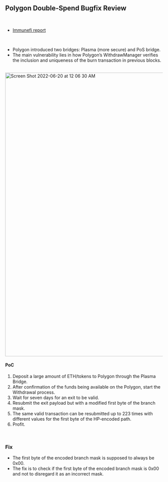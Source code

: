 ## Polygon Double-Spend Bugfix Review 

<br>

* [Immunefi report](https://medium.com/immunefi/polygon-double-spend-bug-fix-postmortem-2m-bounty-5a1db09db7f1)

<br>


* Polygon introduced two bridges: Plasma (more secure) and PoS bridge.
* The main vulnerability lies in how Polygon’s WithdrawManager verifies the inclusion and uniqueness of the burn transaction in previous blocks.

<br>

<img width="904" alt="Screen Shot 2022-06-20 at 12 06 30 AM" src="https://user-images.githubusercontent.com/1130416/174544298-09f1fd2c-8413-497b-acfa-27a88a4980ec.png">

<br>

#### PoC

1. Deposit a large amount of ETH/tokens to Polygon through the Plasma Bridge.
2. After confirmation of the funds being available on the Polygon, start the Withdrawal process.
3. Wait for seven days for an exit to be valid.
4. Resubmit the exit payload but with a modified first byte of the branch mask.
5. The same valid transaction can be resubmitted up to 223 times with different values for the first byte of the HP-encoded path.
6. Profit.

<br>

### Fix

* The first byte of the encoded branch mask is supposed to always be 0x00. 
* The fix is to check if the first byte of the encoded branch mask is 0x00 and not to disregard it as an incorrect mask.

